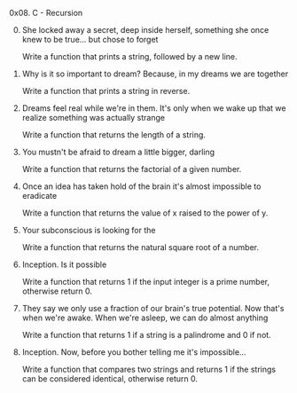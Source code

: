 0x08. C - Recursion



0. She locked away a secret, deep inside herself, something she once knew to be true... but chose to forget

	Write a function that prints a string, followed by a new line.

1. Why is it so important to dream? Because, in my dreams we are together

	Write a function that prints a string in reverse.

2. Dreams feel real while we're in them. It's only when we wake up that we realize something was actually strange

	Write a function that returns the length of a string.

3. You mustn't be afraid to dream a little bigger, darling

	Write a function that returns the factorial of a given number.

4. Once an idea has taken hold of the brain it's almost impossible to eradicate

	Write a function that returns the value of x raised to the power of y.

5. Your subconscious is looking for the 

	Write a function that returns the natural square root of a number.

6. Inception. Is it possible

	Write a function that returns 1 if the input integer is a prime number, otherwise return 0.

7. They say we only use a fraction of our brain's true potential. Now that's when we're awake. When we're asleep, we can do almost anything

	Write a function that returns 1 if a string is a palindrome and 0 if not.

8. Inception. Now, before you bother telling me it's impossible...

	Write a function that compares two strings and returns 1 if the strings can be considered identical, otherwise return 0.
